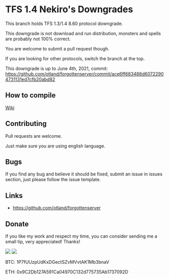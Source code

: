 # TFS 1.4 Nekiro's Downgrades

This branch holds TFS 1.3/1.4 8.60 protocol downgrade.

This downgrade is not download and run distribution, monsters and spells are probably not 100% correct.

You are welcome to submit a pull request though.

If you are looking for other protocols, switch the branch at the top.

This downgrade is up to June 4th, 2021, commit: https://github.com/otland/forgottenserver/commit/ace6ff683488d60722904731131ed7cfb20abd82

## How to compile
[Wiki](https://github.com/otland/forgottenserver/wiki/Compiling)

## Contributing
Pull requests are welcome. 

Just make sure you are using english language.

## Bugs
If you find any bug and believe it should be fixed, submit an issue in issues section, just please follow the issue template.

## Links
* https://github.com/otland/forgottenserver

## Donate
If you like my work and respect my time, you can consider sending me a small tip, very appreciated! Thanks!

[![](https://i2.wp.com/dk-plugins.ru/wp-content/uploads/2017/06/donate-paypal-main.png)](https://www.nekiro.dev/donate)
![](https://i.imgur.com/R09srNR.png)

BTC: 1P7fUUzpUdKxDGectSZvMVvtAK1Mb3bnaV

ETH: 0x9C2Db127A591Ca04970C132d775735Ab1737092D
